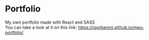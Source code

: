 # Portfolio
My own portfolio made with React and SASS <br>
You can take a look at it on this link: https://igorbaroni.github.io/meu-portfolio/
